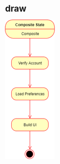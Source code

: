 # draw
![Diagram example](https://github.com/HellaSolutions/draw/blob/master/images/Untitled%20Diagram.png)
